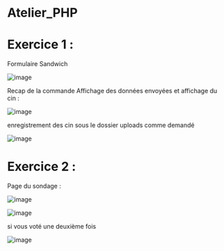 # Atelier_PHP

# Exercice 1 :

Formulaire Sandwich 

![image](https://user-images.githubusercontent.com/73075992/168176837-41b77ef0-fb36-41ce-add0-2d6884309547.png)

Recap de la commande 
Affichage des données envoyées et affichage du cin :


![image](https://user-images.githubusercontent.com/73075992/168177284-f8e40bd2-0646-436e-ba78-204bef258c65.png)

enregistrement des cin sous le dossier uploads comme demandé

![image](https://user-images.githubusercontent.com/73075992/168177544-56eca984-dad7-4d80-80b9-929447aceb3e.png)

# Exercice 2 :

Page du sondage :

![image](https://user-images.githubusercontent.com/73075992/168270791-693c3a79-86c7-4ba0-8dc0-ffe3b6dd6343.png)

![image](https://user-images.githubusercontent.com/73075992/168270927-d13b803c-8750-4f18-be43-db3f5bf45e84.png)


si vous voté une deuxième fois

![image](https://user-images.githubusercontent.com/73075992/168270830-b83fa93d-9e26-4449-9aa5-51d18695ee8b.png)
